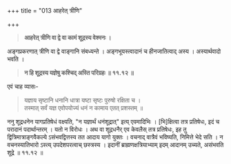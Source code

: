 +++
title = "013 आहरेत् त्रीणि"

+++

> **आहरेत् त्रीणि वा द्वे वा कामं शूद्रस्य वेश्मनः ।**

अङ्गप्रकरणात् त्रीणि वा द्वे वाङ्गानि संबध्यन्ते । अङ्गभूयस्त्वादानं च हीनजातित्वाद् अस्य । अस्यार्थवादो भवति ।

> **न हि शूद्रस्य यज्ञेषु कश्चिद् अस्ति परिग्रहः  ॥ ११.१२ ॥**

एवं चाह व्यासः-


> यज्ञाय सृष्टानि धनानि धात्रा यष्टा सृष्टः पुरुषो रक्षिता च ।  
> तस्मात् सर्वं यज्ञ एवोपयोज्यं धनं न कामाय एतत् प्रशस्तम् ॥

ननु शूद्रधनेन यागप्रतिषेधं वक्ष्यति, "न यज्ञार्थं धनंशूद्रात्" इत्य् एवमादिभिः । [भि]क्षित्वा तत्र प्रतिषेधः, इदं च परादानं पदार्थान्तरम् । यतो न विरोधः । अथ वा शूद्रधनैर् एव केवलैस् तत्र प्रतिषेधः, इह तु द्वित्रिमात्राङ्गवैकल्ये ऽसंभवद्वित्तस्य तत आदाय यागो युक्तः । वचनाद् वात्रैवं भविष्यति, निमित्ते भेदे सति । न वचनस्यातिभारो ऽस्त्य् उपदेशपरत्वाच् छस्त्रस्य । इदानीं ब्राह्मणक्षत्रियाभ्याम् इदम् आदानम् उच्यते, असंभवति शूद्रे ॥ ११.१२ ॥


